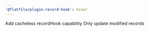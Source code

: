 ```yaml
---
'@flatfile/plugin-record-hook': minor
---
```


Add cacheless recordHook capability
Only update modified records

